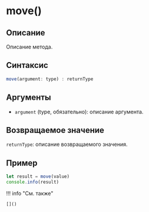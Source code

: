 # move()

## Описание
Описание метода.

## Синтаксис
```javascript
move(argument: type) : returnType
```

## Аргументы
- `argument` (type, обязательно): описание аргумента.

## Возвращаемое значение
`returnType`: описание возвращаемого значения.

## Пример
```javascript linenums="1"
let result = move(value)
console.info(result)
```

!!! info "См. также"

    []()

